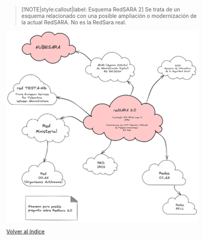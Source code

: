 > [!NOTE|style:callout|label: Esquema RedSARA 2]
> Se trata de un esquema relacionado con una posible ampliación o modernización de la actual RedSARA. No es la RedSara real.

![](./esquema-redsara2.png)

<a href="https://pmoreno-rodriguez.github.io/opos_gsi/#/esquemas/indice.md">Volver al índice</a>